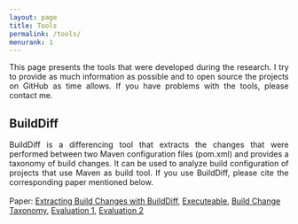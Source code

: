```yaml
---
layout: page
title: Tools
permalink: /tools/
menurank: 1
---
```

<div style="text-align: justify;">
This page presents the tools that were developed during the research. I try to provide as much information as possible and to open source the projects on GitHub as time allows. If you have problems with the tools, please contact me.
</div>

<h2>BuildDiff</h2>
<!--<div>Download | GitHub</div> -->
<div style="text-align: justify;">BuildDiff is a differencing tool that extracts the changes that were performed between two Maven configuration files (pom.xml) and provides a taxonomy of build changes. It can be used to analyze build configuration of projects that use Maven as build tool. 
If you use BuildDiff, please cite the corresponding paper mentioned below.
</div>
<br/>
<div>
Paper: <a href="{{ site.url }}/paper/extracting.html">Extracting Build Changes with BuildDiff</a>, 
<a href="{{ site.url }}/preprints/differ-maven-differ-0.0.6.jar">Executeable</a>, 
<a href="{{ site.url }}/preprints/BuildChangeTaxonomy.pdf">Build Change Taxonomy</a>, 
<a href="{{ site.url }}/preprints/evaluationP1.xls">Evaluation 1</a>,
<a href="{{ site.url }}/preprints/evaluationP2.xls">Evaluation 2</a>
</div>
